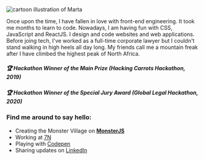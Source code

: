 <img src="https://raw.githubusercontent.com/martatomchuck/martatomchuck/master/images/Marta.svg" alt="cartoon illustration of Marta"></img>

Once upon the time, I have fallen in love with front-end engineering. It took me months to learn to code. Nowadays, I am having fun with CSS, JavaScript and ReactJS. I design and code websites and web applications. Before joing tech, I've worked as a full-time corporate lawyer but I couldn't stand walking in high heels all day long. My friends call me a mountain freak after I have climbed the highest peak of North Africa. 

##### :trophy: Hackathon Winner of the Main Prize (Hacking Carrots Hackathon, 2019)
##### :trophy: Hackathon Winner of the Special Jury Award (Global Legal Hackathon, 2020)

### Find me around to say hello:
- Creating the Monster Village on **[MonsterJS](http://monsterjs.com)** 
- Working at [7N](https://www.7n.com/) 
- Playing with [Codepen](https://codepen.io/martatomchuck) 
- Sharing updates on [LinkedIn](https://linkedin.com/in/martatomczakcv) 

